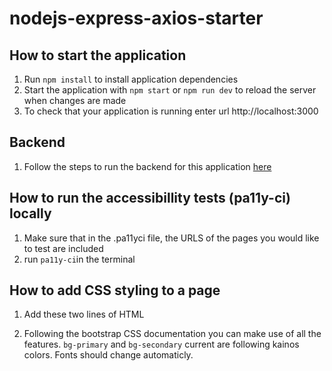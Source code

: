 # nodejs-express-axios-starter

## How to start the application
1. Run `npm install` to install application dependencies
2. Start the application with `npm start` or `npm run dev` to reload the server when changes are made
3. To check that your application is running enter url http://localhost:3000

## Backend
1. Follow the steps to run the backend for this application <a href="https://github.com/shaunganley/java-dropwizard-flyway-starter" target="_blank">here</a>

## How to run the accessibillity tests (pa11y-ci) locally
1. Make sure that in the .pa11yci file, the URLS of the pages you would like to test are included
2. run `pa11y-ci`in the terminal 

## How to add CSS styling to a page
1. Add these two lines of HTML 
    <link href="https://cdn.jsdelivr.net/npm/bootstrap@5.3.3/dist/css/bootstrap.min.css" rel="stylesheet" integrity="sha384-QWTKZyjpPEjISv5WaRU9OFeRpok6YctnYmDr5pNlyT2bRjXh0JMhjY6hW+ALEwIH" crossorigin="anonymous">

    <link href="./css/style.css" rel="stylesheet">
2. Following the bootstrap CSS documentation you can make use of all the features. `bg-primary` and `bg-secondary` current are following kainos colors. Fonts should change automaticly.